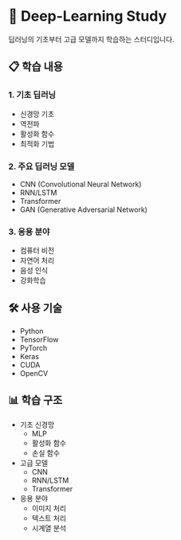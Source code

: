 # 🧠 Deep-Learning Study

딥러닝의 기초부터 고급 모델까지 학습하는 스터디입니다.

## 📋 학습 내용

### 1. 기초 딥러닝
- 신경망 기초
- 역전파
- 활성화 함수
- 최적화 기법

### 2. 주요 딥러닝 모델
- CNN (Convolutional Neural Network)
- RNN/LSTM
- Transformer
- GAN (Generative Adversarial Network)

### 3. 응용 분야
- 컴퓨터 비전
- 자연어 처리
- 음성 인식
- 강화학습

## 🛠️ 사용 기술
- Python
- TensorFlow
- PyTorch
- Keras
- CUDA
- OpenCV

## 📊 학습 구조
- 기초 신경망
  - MLP
  - 활성화 함수
  - 손실 함수
- 고급 모델
  - CNN
  - RNN/LSTM
  - Transformer
- 응용 분야
  - 이미지 처리
  - 텍스트 처리
  - 시계열 분석 